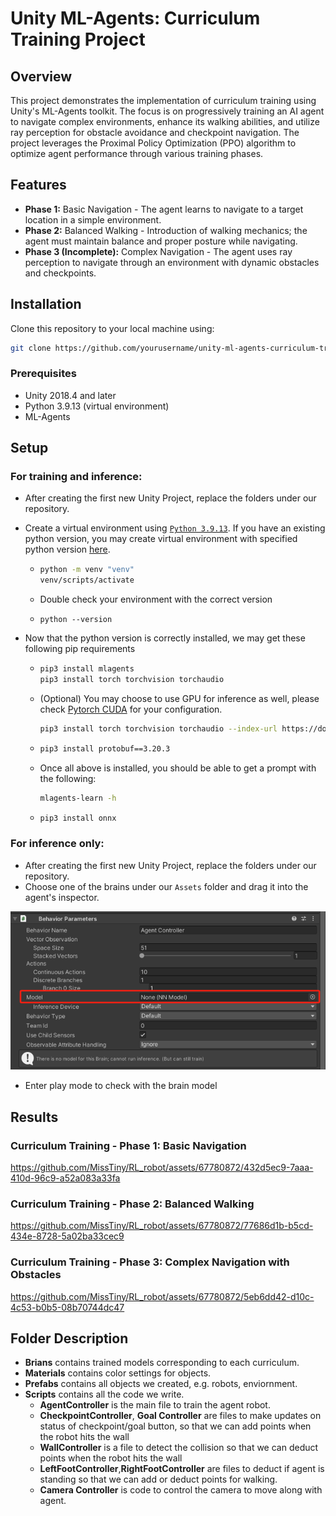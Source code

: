 # Unity ML-Agents: Curriculum Training Project

## Overview

This project demonstrates the implementation of curriculum training using Unity's ML-Agents toolkit. The focus is on progressively training an AI agent to navigate complex environments, enhance its walking abilities, and utilize ray perception for obstacle avoidance and checkpoint navigation. The project leverages the Proximal Policy Optimization (PPO) algorithm to optimize agent performance through various training phases.

## Features

- **Phase 1:** Basic Navigation - The agent learns to navigate to a target location in a simple environment.
- **Phase 2:** Balanced Walking - Introduction of walking mechanics; the agent must maintain balance and proper posture while navigating.
- **Phase 3 (Incomplete):** Complex Navigation - The agent uses ray perception to navigate through an environment with dynamic obstacles and checkpoints.

## Installation

Clone this repository to your local machine using:

```bash
git clone https://github.com/yourusername/unity-ml-agents-curriculum-training.git
```

### Prerequisites

- Unity 2018.4 and later
- Python 3.9.13 (virtual environment)
- ML-Agents

## Setup

### For training and inference:

* After creating the first new Unity Project, replace the folders under our repository.

* Create a virtual environment using [`Python 3.9.13`](https://www.python.org/downloads/release/python-3913/). If you have an existing python version, you may create virtual environment with specified python version [here](https://stackoverflow.com/questions/1534210/use-different-python-version-with-virtualenv).

  * ```bash
    python -m venv "venv"
    venv/scripts/activate
    ```

  * Double check your environment with the correct version

  * ```
    python --version

* Now that the python version is correctly installed, we may get these following pip requirements

  * ```bash
    pip3 install mlagents
    pip3 install torch torchvision torchaudio
    ```

  * (Optional) You may choose to use GPU for inference as well, please check [Pytorch CUDA](https://pytorch.org/get-started/locally/) for your configuration. 
    ```bash
    pip3 install torch torchvision torchaudio --index-url https://download.pytorch.org/whl/cu118
    ```

  * ```bash
    pip3 install protobuf==3.20.3
    ```

  * Once all above is installed, you should be able to get a prompt with the following:
    ```bash
    mlagents-learn -h
    ```

  * ```bash
    pip3 install onnx
    ```

### For inference only:

* After creating the first new Unity Project, replace the folders under our repository.
* Choose one of the brains under our `Assets` folder and drag it into the agent's inspector.

![image-20240429225950598](imgs/img01.png)

* Enter play mode to check with the brain model

## Results

### Curriculum Training - Phase 1: Basic Navigation

https://github.com/MissTiny/RL_robot/assets/67780872/432d5ec9-7aaa-410d-96c9-a52a083a33fa

### Curriculum Training - Phase 2: Balanced Walking

https://github.com/MissTiny/RL_robot/assets/67780872/77686d1b-b5cd-434e-8728-5a02ba33cec9

### Curriculum Training - Phase 3: Complex Navigation with Obstacles

https://github.com/MissTiny/RL_robot/assets/67780872/5eb6dd42-d10c-4c53-b0b5-08b70744dc47


## Folder Description

- **Brians** contains trained models corresponding to each curriculum.
- **Materials** contains color settings for objects.
- **Prefabs**  contains all objects we created, e.g. robots, enviornment.
- **Scripts** contains all the code we write.
  - **AgentController** is the main file to train the agent robot.
  - **CheckpointController**, **Goal Controller**  are files to make updates on status of checkpoint/goal button, so that we can add points when the robot hits the wall
  - **WallController** is a file to detect the collision so that we can deduct points when the robot hits the wall
  - **LeftFootController**,**RightFootController** are files to deduct if agent is standing so that we can add or deduct points for walking. 
  - **Camera Controller** is code to control the camera to move along with agent.
